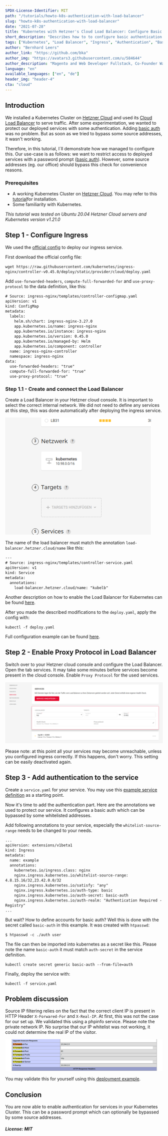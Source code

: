 ```yaml
---
SPDX-License-Identifier: MIT
path: "/tutorials/howto-k8s-authentication-with-load-balancer"
slug: "howto-k8s-authentication-with-load-balancer"
date: "2021-07-28"
title: "Kubernetes with Hetzner's Cloud Load Balancer: Configure Basic Authentication with IP Whitelisting"
short_description: "Describes how to to configure basic authentication with IP whitelisting for services in Kubernetes on Hetzner Cloud when using a Cloud Load Balancer"
tags: ["Kubernetes", "Load Balancer", "Ingress", "Authentication", "Basic Auth"]
author: "Bernhard Leers"
author_link: "https://github.com/bka"
author_img: "https://avatars3.githubusercontent.com/u/584644"
author_description: "Magento and Web Developer Fullstack, Co-Founder Wamoco"
language: "en"
available_languages: ["en", "de"]
header_img: "header-4"
cta: "cloud"
---
```


## Introduction

We installed a Kubernetes Cluster on [Hetzner Cloud](https://www.hetzner.com/cloud) and used its [Cloud Load Balancer](https://www.hetzner.com/cloud/load-balancer) to serve traffic. After some experimentation, we wanted to protect our deployed services with some authentication. Adding [basic auth](https://en.wikipedia.org/wiki/Basic_access_authentication) was no problem. But as soon as we tried to bypass some source addresses, it wasn't working.

Therefore, in this tutorial, I´ll demonstrate how we managed to configure this. Our use-case is as follows: we want to restrict access to deployed services with a password prompt ([basic auth](https://en.wikipedia.org/wiki/Basic_access_authentication)). However, some source addresses (eg. our office) should bypass this check for convenience reasons.

### Prerequisites

* A working Kubernetes Cluster on [Hetzner Cloud](https://www.hetzner.com/cloud). You may refer to this [tutorial](/tutorials/install-kubernetes-cluster)for installation.
* Some familiarity with Kubernetes.

*This tutorial was tested on Ubuntu 20.04 Hetzner Cloud servers and Kubernetes version v1.21.0*

## Step 1 - Configure Ingress

We used the [official config](https://raw.githubusercontent.com/kubernetes/ingress-nginx/controller-v0.45.0/deploy/static/provider/cloud/deploy.yaml) to deploy our ingress service.

First download the official config file:

    wget https://raw.githubusercontent.com/kubernetes/ingress-nginx/controller-v0.45.0/deploy/static/provider/cloud/deploy.yaml

Add `use-forwarded-headers`, `compute-full-forwarded-for` and `use-proxy-protocol` to the data definition, like this:

    # Source: ingress-nginx/templates/controller-configmap.yaml
    apiVersion: v1
    kind: ConfigMap
    metadata:
      labels:
        helm.sh/chart: ingress-nginx-3.27.0
        app.kubernetes.io/name: ingress-nginx
        app.kubernetes.io/instance: ingress-nginx
        app.kubernetes.io/version: 0.45.0
        app.kubernetes.io/managed-by: Helm
        app.kubernetes.io/component: controller
      name: ingress-nginx-controller
      namespace: ingress-nginx
    data:
      use-forwarded-headers: "true"
      compute-full-forwarded-for: "true"
      use-proxy-protocol: "true"

### Step 1.1 - Create and connect the Load Balancer

Create a Load Balancer in your Hetzner cloud console. It is important to select the correct internal network. We did not need to define any services at this step, this was done automatically after deploying the ingress service.

![Load Balancer Creation](images/loadbalancer-creation.png)

The name of the load balancer must match the annotation `load-balancer.hetzner.cloud/name` like this:

    ---
    # Source: ingress-nginx/templates/controller-service.yaml
    apiVersion: v1
    kind: Service
    metadata:
      annotations:
        load-balancer.hetzner.cloud/name: "kubelb"

Another description on how to enable the Load Balancer for Kubernetes can be found [here](https://jmrobles.medium.com/how-to-setup-hetzner-load-balancer-on-a-kubernetes-cluster-2ce79ca4a27b).

After you made the described modifications to the `deploy.yaml`, apply the config with:

    kubectl -f deploy.yaml

Full configuration example can be found [here](https://github.com/Wamoco/kubernetes/blob/master/services/ingress/deploy.yaml).

## Step 2 - Enable Proxy Protocol in Load Balancer

Switch over to your Hetzner cloud console and configure the Load Balancer. Open the tab services. It may take some minutes before services become present in the cloud console. Enable `Proxy Protocol` for the used services.

![Load Balancer Config](images/loadbalancer-config.png)

Please note: at this point all your services may become unreachable, unless you configured ingress correctly. If this happens, don't worry. This setting can be easily deactivated again.

## Step 3 - Add authentication to the service

Create a `service.yaml` for your service. You may use this [example service definition](https://github.com/Wamoco/kubernetes/blob/master/services/phpinfo/deploy.yaml) as a starting point.

Now it's time to add the authentication part. Here are the annotations we used to protect our service. It configures a basic auth which can be bypassed by some whitelisted addresses.

Add following annotations to your service, especially the `whitelist-source-range` needs to be changed to your needs.

    ...
    apiVersion: extensions/v1beta1
    kind: Ingress
    metadata:
      name: example
      annotations:
        kubernetes.io/ingress.class: nginx
        nginx.ingress.kubernetes.io/whitelist-source-range: 4.8.15.16/32,23.42.0.0/32
        nginx.ingress.kubernetes.io/satisfy: "any"
        nginx.ingress.kubernetes.io/auth-type: basic
        nginx.ingress.kubernetes.io/auth-secret: basic-auth
        nginx.ingress.kubernetes.io/auth-realm: "Authentication Required - Registry"
    ...

But wait? How to define accounts for basic auth? Well this is done with the secret called `basic-auth` in this example. It was created with `htpasswd`:

    $ htpasswd -c ./auth user

The file can then be imported into kubernetes as a secret like this. Please note the name `basic-auth` it must match `auth-secret` in the service definition.

    kubectl create secret generic basic-auth --from-file=auth

Finally, deploy the service with:

    kubectl -f service.yaml

## Problem discussion

Source IP filtering relies on the fact that the correct client IP is present in HTTP Header `X-Forwared-For` and `X-Real-IP`. At first, this was not the case for our set up. We validated this using a phpinfo service. Please note the private network IP. No surprise that our IP whitelist was not working, it could not determine the real IP of the visitor.

![PHP Info Page](images/phpinfo.png)

You may validate this for yourself using this [deployment example](https://github.com/Wamoco/kubernetes/tree/master/services/phpinfo).

## Conclusion

You are now able to enable authentication for services in your Kubernetes Cluster. This can be a password prompt which can optionally be bypassed by some source addresses.

##### License: MIT

<!--

Contributor's Certificate of Origin

By making a contribution to this project, I certify that:

(a) The contribution was created in whole or in part by me and I have
    the right to submit it under the license indicated in the file; or

(b) The contribution is based upon previous work that, to the best of my
    knowledge, is covered under an appropriate license and I have the
    right under that license to submit that work with modifications,
    whether created in whole or in part by me, under the same license
    (unless I am permitted to submit under a different license), as
    indicated in the file; or

(c) The contribution was provided directly to me by some other person
    who certified (a), (b) or (c) and I have not modified it.

(d) I understand and agree that this project and the contribution are
    public and that a record of the contribution (including all personal
    information I submit with it, including my sign-off) is maintained
    indefinitely and may be redistributed consistent with this project
    or the license(s) involved.

Signed-off-by: Bernhard <bl@wamoco.de>

-->
